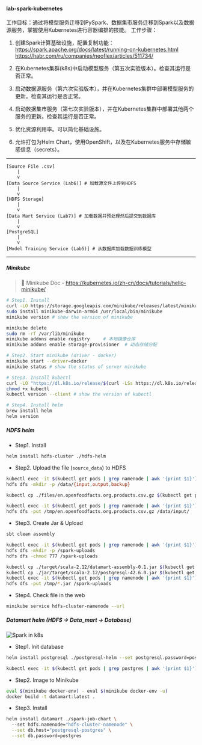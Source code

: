 #### lab-spark-kubernetes

工作目标：通过将模型服务迁移到PySpark、数据集市服务迁移到Spark以及数据源服务，掌握使用Kubernetes进行容器编排的技能。
工作步骤：

1. 创建Spark计算基础设施，配置复制功能：
https://spark.apache.org/docs/latest/running-on-kubernetes.html  https://habr.com/ru/companies/neoflex/articles/511734/ 

2. 在Kubernetes集群(k8s)中启动模型服务（第五次实验版本）。检查其运行是否正常。
3. 启动数据源服务（第六次实验版本），并在Kubernetes集群中部署模型服务的更新。检查其运行是否正常。
4. 启动数据集市服务（第七次实验版本），并在Kubernetes集群中部署其他两个服务的更新。检查其运行是否正常。
5. 优化资源利用率。可以简化基础设施。
6. 允许打包为Helm Chart，使用OpenShift，以及在Kubernetes服务中存储敏感信息（secrets）。

___
```
[Source File .csv]
    |
    v
[Data Source Service (Lab6)] # 加载源文件上传到HDFS
    |
    v
[HDFS Storage]
    |
    v
[Data Mart Service (Lab7)] # 加载数据并预处理然后提交到数据库
    |
    v
[PostgreSQL]
    |
    v
[Model Training Service (Lab5)] # 从数据库加载数据训练模型
```
___

#####  Minikube

> 📖 Minikube Doc - https://kubernetes.io/zh-cn/docs/tutorials/hello-minikube/


``` sh
# Step1. Install
curl -LO https://storage.googleapis.com/minikube/releases/latest/minikube-darwin-arm64 
sudo install minikube-darwin-arm64 /usr/local/bin/minikube
minikube version # show the version of minikube

minikube delete
sudo rm -rf /var/lib/minikube
minikube addons enable registry     # 本地镜像仓库
minikube addons enable storage-provisioner  # 动态存储分配

# Step2. Start minikube (driver - docker)
minikube start --driver=docker
minikube status # show the status of server minikube

# Step3. Install kubectl
curl -LO "https://dl.k8s.io/release/$(curl -LSs https://dl.k8s.io/release/stable.txt )/bin/darwin/arm64/kubectl"
chmod +x kubectl
kubectl version --client # show the version of kubectl

# Step4. Install helm
brew install helm
helm version
```

##### HDFS helm

- Step1. Install
``` bash
helm install hdfs-cluster ./hdfs-helm
```

- Step2. Upload the file (`source_data`) to HDFS
``` bash
kubectl exec -it $(kubectl get pods | grep namenode | awk '{print $1}') -- bash
hdfs dfs -mkdir -p /data/{input,output,backup}

kubectl cp ./files/en.openfoodfacts.org.products.csv.gz $(kubectl get pods | grep namenode | awk '{print $1}'):/tmp/ 

kubectl exec -it $(kubectl get pods | grep namenode | awk '{print $1}') -- bash
hdfs dfs -put /tmp/en.openfoodfacts.org.products.csv.gz /data/input/
```

- Step3. Create Jar & Upload
```bash
sbt clean assembly

kubectl exec -it $(kubectl get pods | grep namenode | awk '{print $1}') -- bash 
hdfs dfs -mkdir -p /spark-uploads
hdfs dfs -chmod 777 /spark-uploads

kubectl cp ./target/scala-2.12/datamart-assembly-0.1.jar $(kubectl get pods | grep namenode | awk '{print $1}'):/tmp/
kubectl cp ./jar/target/scala-2.12/postgresql-42.6.0.jar $(kubectl get pods | grep namenode | awk '{print $1}'):/tmp/ 
kubectl exec -it $(kubectl get pods | grep namenode | awk '{print $1}') -- bash 
hdfs dfs -put /tmp/*.jar /spark-uploads
```

- Step4. Check file in the web
``` bash
minikube service hdfs-cluster-namenode --url
```

##### Datamart helm (HDFS -> Data_mart -> Database)

![Spark in k8s](https://spark.apache.org/docs/latest/img/k8s-cluster-mode.png)

- Step1. Init database
``` bash
helm install postgresql ./postgresql-helm --set postgresql.password=postgres

kubectl exec -it $(kubectl get pods | grep postgres | awk '{print $1}') -- psql -U postgres -d datamartdb -c 'SELECT * FROM processed_data LIMIT 5;'
```

- Step2. Image to Minikube
``` bash
eval $(minikube docker-env) - eval $(minikube docker-env -u)
docker build -t datamart:latest .
```

- Step3. Install
``` bash
helm install datamart ./spark-job-chart \                                               
  --set hdfs.namenode="hdfs-cluster-namenode" \
  --set db.host="postgresql-postgres" \
  --set db.password=postgres
```